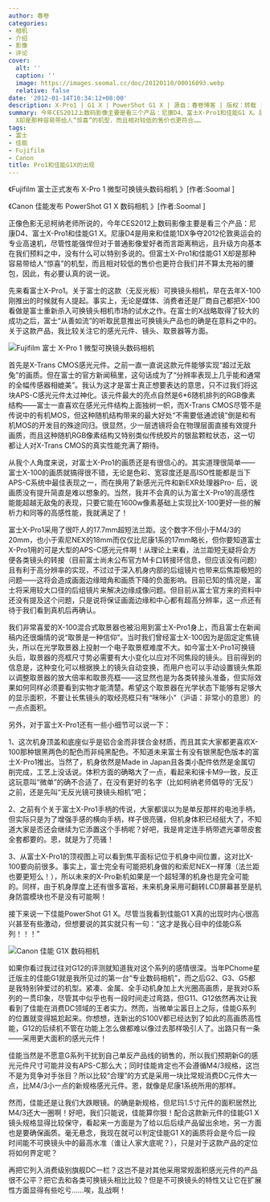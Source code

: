 ```yaml
---
author: 春卷
categories:
- 相机
- 介绍
- 影像
- 评论
cover:
  alt: ''
  caption: ''
  image: https://images.soomal.cc/doc/20120110/00016093.webp
  relative: false
date: '2012-01-14T10:34:12+08:00'
description: X-Pro1 | G1 X | PowerShot G1 X | 源自：春卷博客 | 版权：转载 |  平均/总评分：07.00/42
summary: 今年CES2012上数码影像主要是看三个产品：尼康D4、富士X-Pro1和佳能G1 X。尼康D4是用来和佳能1DX争夺2012伦敦奥运会的专业高速机，尽管性能强悍但对于普通影像爱好者而言距离稍远，且升级方向基本在我们预料之中，没有什么可以特别多说的。但富士X-Pro1和佳能G1
  X却是那种容易带给人“惊喜”的机型，而且相对较低的售价也更符合……
tags:
- 富士
- 佳能
- Fujifilm
- Canon
title: Pro1和佳能G1X的出现
---
```


《Fujifilm 富士正式发布 X-Pro 1 微型可换镜头数码相机 》[作者:Soomal ]

《Canon 佳能发布 PowerShot G1 X 数码相机 》[作者:Soomal ]



正像色影无忌柯纳老师所说的，今年CES2012上数码影像主要是看三个产品：尼康D4、富士X-Pro1和佳能G1 X。尼康D4是用来和佳能1DX争夺2012伦敦奥运会的专业高速机，尽管性能强悍但对于普通影像爱好者而言距离稍远，且升级方向基本在我们预料之中，没有什么可以特别多说的。但富士X-Pro1和佳能G1 X却是那种容易带给人“惊喜”的机型，而且相对较低的售价也更符合我们并不算太充裕的腰包，因此，有必要认真的说一说。

先来看富士X-Pro1。关于富士的这款（无反光板）可换镜头相机，早在去年X-100刚推出的时候就有人提起。事实上，无论是媒体、消费者还是厂商自己都把X-100看做是富士重新杀入可换镜头相机市场的试水之作。在富士的X战略取得了较大的成功之后，富士“从善如流”的听取民意推出可换镜头产品也的确是在意料之中的。关于这款产品，我比较关注它的感光元件、镜头、取景器等方面。

![Fujifilm 富士 X-Pro 1 微型可换镜头数码相机](https://images.soomal.cc/doc/20120110/00016077.webp)





首先是X-Trans CMOS感光元件。之前一直一直说这款元件能够实现“超过无敌兔”的画质。但在富士的官方新闻稿里，这句话成为了“分辨率表现上几乎能和通常的全幅传感器相媲美”。我认为这才是富士真正想要表达的意思，只不过我们将这块APS-C感光元件太过神化。该元件最大的亮点自然是6*6随机排列的RGB像素结构――富士一直喜欢在感光元件结构上面独树一帜，而X-Trans CMOS尽管不是传说中的有机MOS，但这种随机结构带来的最大好处“不需要低通滤镜”倒是和有机MOS的开发目的殊途同归。很显然，少一层透镜将会在物理层面直接有效提升画质，而且这种随机RGB像素结构又特别类似传统胶片的银盐颗粒状态，这一切都让人对X-Trans CMOS的真实性能充满了期待。

从我个人角度来说，对富士X-Pro1的画质还是有很信心的。其实道理很简单――富士X-100的画质就搞得很不错，无论是色彩、宽容度还是高ISO性能都是当下APS-C系统中最佳表现之一，而在换用了新感光元件和新EXR处理器Pro- 后，说画质没有提升简直是难以想象的。当然，我并不会真的认为富士X-Pro1的高感性能能超越无敌兔的表现，只要它能在1600w像素基础上实现比X-100更好一些的解析力和同等的高感性能，我就满足了！

富士X-Pro1采用了很吓人的17.7mm超短法兰距。这个数字不但小于M4/3的20mm，也小于索尼NEX的18mm而仅仅比尼康1系的17mm略长，但你要知道富士X-Pro1用的可是大型的APS-C感光元件啊！从理论上来看，法兰距短无疑将会方便各类镜头的转接（目前富士尚未公布官方M卡口转接环信息，但应该没有问题）且有利于高分辨率的实现，不过过于深入机身内部的后组镜片也带来后焦距极短的问题――这将会造成画面边缘暗角和画质下降的负面影响。目前已知的情况是，富士将采用较大口径的后组镜片来解决边缘成像问题。但目前从富士官方来的资料中还没有提及这个问题，只是说将保证画面边缘和中心都有超高分辨率，这一点还有待于我们看到真机后再确认。

我们非常喜爱的X-100混合式取景器也被沿用到富士X-Pro1身上，而且富士在新闻稿内还很煽情的说“取景是一种信仰”。当时我们曾经富士X-100因为是固定定焦镜头，所以在光学取景器上投射一个电子取景框难度不大。如今富士X-Pro1可换镜头后，取景器的亮框尺寸势必需要有大小变化以应对不同焦段的镜头。目前得到的信息是，这种变化可以根据换上的镜头自动变换，而用户也可以手动设置镜头焦距以调整取景器的放大倍率和取景亮框――这显然也是为各类转接头准备，但实际效果如何同样必须要看到实物才能清楚。希望这个取景器在光学状态下能够有足够大的显示面积，不要让长焦镜头的取经亮框只有“咪咪小”（沪语：非常小的意思）的一点点面积。

另外，对于富士X-Pro1还有一些小细节可以说一下：

1、这次机身顶盖和底座似乎是铝合金而非镁合金材质，而且其实大家都更喜欢X-100那种银黑两色的配色而非纯黑配色。不知道未来富士有没有银黑配色版本的富士X-Pro1推出。当然了，机身依然是Made in Japan且各类小配件依然是金属切削完成，工艺上没话说。体积方面的确略大了一点，看起来和徕卡M9一致，反正这玩意叫“微单”的确不合适了，在没有更好的名字（比如柯纳老师倡导的‘无反’）之前，还是先叫“无反光镜可换镜头相机”吧；

2、之前有个关于富士X-Pro1手柄的传说，大家都误以为是单反那样的电池手柄，但实际只是为了增强手感的横向手柄，样子很亮骚，但机身体积已经挺大了，不知道大家是否还会继续为它添置这个手柄呢？好吧，我是肯定连手柄带遮光罩带皮套全套都要的。恩，就是为了亮骚！

3、从富士X-Pro1的顶视图上可以看到焦平面标记位于机身中间位置，这对比X-100要向前很多。事实上，富士完全有可能把机身做的和索尼NEX一样薄（法兰距也要更短么！），所以未来的X-Pro新机如果是一个超轻薄的机身也是完全可能的。同样，由于机身厚度上还有很多富裕，未来机身采用可翻转LCD屏幕甚至是机身防震模块也不是没有可能啊！

接下来说一下佳能PowerShot G1 X。尽管当我看到佳能G1 X真的出现时内心很高兴甚至有些激动，但想要说的其实就只有一句：“这才是我心目中的佳能G系列！！！”

![Canon 佳能 G1X 数码相机](https://images.soomal.cc/doc/20120109/00016065.webp)





如果你看过我过往对G12的评测就知道我对这个系列的感情很深。当年PChome星迁版主的佳能G1就是我所见过的第一台“专业数码相机”，而之后G2、G3、G5都是我特别钟爱过的机型。紧凑、金属、全手动机身加上大光圈高画质，是我对G系列的一贯印象，尽管其中似乎也有一段时间走过弯路，但G11、G12依然再次让我看到了佳能在消费DC领域的王者实力。然而，当微单尘嚣日上之际，佳能G系列的位置就变得尴尬起来。你想想，连新出的S100V都已经达到了如此的高画质高性能，G12的后续机不管在功能上怎么做都难以像过去那样吸引人了。出路只有一条――采用更大面积的感光元件！

佳能当然是不愿意G系列干扰到自己单反产品线的销售的，所以我们预期新G的感光元件尺寸可能并没有APS-C那么大；同时佳能肯定也不会遵循M4/3规格，这岂不是为竞争对手张目？所以比较“合理”的方式是采用一块比常规消费DC元件大一点，比M4/3小一点的新规格感光元件。恩，就像是尼康1系统所用的那样。

然而，佳能还是让我们大跌眼镜。的确是新规格，但尼玛1.5寸元件的面积居然比M4/3还大一圈啊！好吧，我们只能说，佳能算你狠！配合这款新元件的佳能G1 X镜头规格显得比较保守，看起来一方面是为了给以后后续产品留出余地，另一方面也是要确保画质。毫无悬念，我现在就可以判定佳能G1 X的画质将会是今后一段时间能不可换镜头中的最高水准（谁让人家大底呢？），只是对于这款产品的定位将如何界定呢？

再把它列入消费级别旗舰DC一栏？这岂不是对其他采用常规面积感光元件的产品很不公平？把它去和各类可换镜头相比比较？但是不可换镜头的特性又让它在扩展性方面显得有些吃亏……唉，乱战啊！